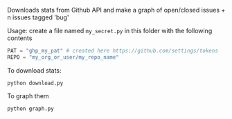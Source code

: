 Downloads stats from Github API and make a graph of open/closed issues + n issues tagged 'bug'

Usage: create a file named `my_secret.py` in this folder with the following contents

```Python
PAT = "ghp_my_pat" # created here https://github.com/settings/tokens
REPO = "my_org_or_user/my_repo_name"
```

To download stats:

```
python download.py
```

To graph them

```
python graph.py
```
